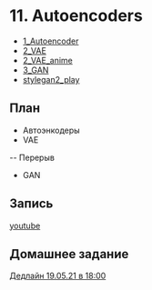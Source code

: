 # 11. Autoencoders

* [1_Autoencoder](https://colab.research.google.com/github/samstikhin/ml2022/blob/master/11-Autoencoders/1_Autoencoder.ipynb)
* [2_VAE](https://colab.research.google.com/github/samstikhin/ml2022/blob/master/11-Autoencoders/2_VAE.ipynb)
* [2_VAE_anime](https://colab.research.google.com/github/samstikhin/ml2022/blob/master/11-Autoencoders/2_VAE_anime.ipynb)
* [3_GAN](https://colab.research.google.com/github/samstikhin/ml2022/blob/master/11-Autoencoders/3_GAN.ipynb)
* [stylegan2_play](https://colab.research.google.com/github/samstikhin/ml2022/blob/master/11-Autoencoders/stylegan2_play.ipynb)

## План
* Автоэнкодеры
* VAE

-- Перерыв

* GAN

## Запись 
[youtube](https://youtu.be/GDtOgXglUVE)

## Домашнее задание
[Дедлайн 19.05.21 в 18:00]()
